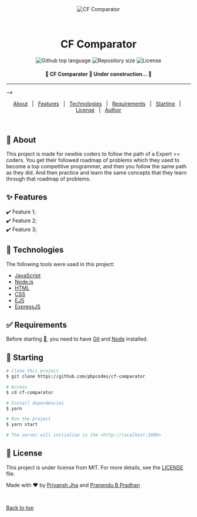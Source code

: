 <div align="center" id="top"> 
  <img src="./.github/app.gif" alt="CF Comparator" />

  &#xa0;

  <!-- <a href="https://cfcomparator.netlify.app">Demo</a> -->
</div>

<h1 align="center">CF Comparator</h1>

<p align="center">
  <img alt="Github top language" src="https://img.shields.io/github/languages/top/pbpcodes/cf-comparator?color=56BEB8">

  <img alt="Repository size" src="https://img.shields.io/github/repo-size/pbpcodes/cf-comparator?color=56BEB8">

  <img alt="License" src="https://img.shields.io/github/license/pbpcodes/cf-comparator?color=56BEB8">

  <!-- <img alt="Github issues" src="https://img.shields.io/github/issues/pbpcodes/cf-comparator?color=56BEB8" /> -->

  <!-- <img alt="Github forks" src="https://img.shields.io/github/forks/pbpcodes/cf-comparator?color=56BEB8" /> -->

  <!-- <img alt="Github stars" src="https://img.shields.io/github/stars/pbpcodes/cf-comparator?color=56BEB8" /> -->
</p>

<!-- Status -->

 <h4 align="center"> 
	🚧  CF Comparator 🚀 Under construction...  🚧
</h4> 

<hr> -->

<p align="center">
  <a href="#dart-about">About</a> &#xa0; | &#xa0; 
  <a href="#sparkles-features">Features</a> &#xa0; | &#xa0;
  <a href="#rocket-technologies">Technologies</a> &#xa0; | &#xa0;
  <a href="#white_check_mark-requirements">Requirements</a> &#xa0; | &#xa0;
  <a href="#checkered_flag-starting">Starting</a> &#xa0; | &#xa0;
  <a href="#memo-license">License</a> &#xa0; | &#xa0;
  <a href="https://github.com/pbpcodes" target="_blank">Author</a>
</p>

<br>

## :dart: About ##
This project is made for newbie coders to follow the path of a Expert >= coders.
You get their followed roadmap of problems which they used to become a top competitive programmer, and then you follow the same path as they did. And then practice and learn the same concepts that they learn through that roadmap of problems. 

## :sparkles: Features ##

:heavy_check_mark: Feature 1;\
:heavy_check_mark: Feature 2;\
:heavy_check_mark: Feature 3;

## :rocket: Technologies ##

The following tools were used in this project:

- [JavaScript](https://www.javascript.com/)
- [Node.js](https://nodejs.org/en/)
- [HTML](https://html.com/)
- [CSS](https://www.w3.org/Style/CSS/Overview.en.html)
- [EJS](https://ejs.co/)
- [ExpressJS](https://expressjs.com/)

## :white_check_mark: Requirements ##

Before starting :checkered_flag:, you need to have [Git](https://git-scm.com) and [Node](https://nodejs.org/en/) installed.

## :checkered_flag: Starting ##

```bash
# Clone this project
$ git clone https://github.com/pbpcodes/cf-comparator

# Access
$ cd cf-comparator

# Install dependencies
$ yarn

# Run the project
$ yarn start

# The server will initialize in the <http://localhost:3000>
```

## :memo: License ##

This project is under license from MIT. For more details, see the [LICENSE](LICENSE.md) file.


Made with :heart: by <a href="https://github.com/priyansh74" target="_blank">Priyansh Jha</a> and <a href="https://github.com/pbpcodes" target="_blank">Pranendu B Pradhan</a>

&#xa0;

<a href="#top">Back to top</a>
